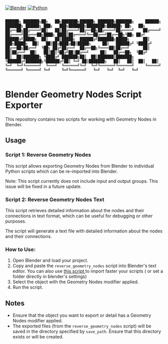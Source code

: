[![Blender](https://img.shields.io/badge/Blender-4.2-orange.svg)](https://www.blender.org/download/releases/4-2/)
[![Python](https://img.shields.io/badge/Python-3.11.7-blue.svg)](https://www.python.org/downloads/release/python-3117/)
```

██████╗ ███████╗██╗   ██╗███████╗██████╗ ███████╗███████╗     ██████╗ ███████╗ ██████╗ ███╗   ███╗███████╗████████╗██████╗ ██╗   ██╗
██╔══██╗██╔════╝██║   ██║██╔════╝██╔══██╗██╔════╝██╔════╝    ██╔════╝ ██╔════╝██╔═══██╗████╗ ████║██╔════╝╚══██╔══╝██╔══██╗╚██╗ ██╔╝
██████╔╝█████╗  ██║   ██║█████╗  ██████╔╝███████╗█████╗      ██║  ███╗█████╗  ██║   ██║██╔████╔██║█████╗     ██║   ██████╔╝ ╚████╔╝ 
██╔══██╗██╔══╝  ╚██╗ ██╔╝██╔══╝  ██╔══██╗╚════██║██╔══╝      ██║   ██║██╔══╝  ██║   ██║██║╚██╔╝██║██╔══╝     ██║   ██╔══██╗  ╚██╔╝  
██║  ██║███████╗ ╚████╔╝ ███████╗██║  ██║███████║███████╗    ╚██████╔╝███████╗╚██████╔╝██║ ╚═╝ ██║███████╗   ██║   ██║  ██║   ██║   
╚═╝  ╚═╝╚══════╝  ╚═══╝  ╚══════╝╚═╝  ╚═╝╚══════╝╚══════╝     ╚═════╝ ╚══════╝ ╚═════╝ ╚═╝     ╚═╝╚══════╝   ╚═╝   ╚═╝  ╚═╝   ╚═╝   
                                                                                                                                    
```


# Blender Geometry Nodes Script Exporter

This repository contains two scripts for working with Geometry Nodes in Blender.


## Usage

### Script 1: Reverse Geometry Nodes

This script allows exporting Geometry Nodes from Blender to individual Python scripts which can be re-imported into Blender.

Note: This script currently does not include input and output groups. This issue will be fixed in a future update.

### Script 2: Reverse Geometry Nodes Text

This script retrieves detailed information about the nodes and their connections in text format, which can be useful for debugging or other purposes.

The script will generate a text file with detailed information about the nodes and their connections.

### How to Use:

1. Open Blender and load your project.
2. Copy and paste the `reverse_geometry_nodes` script into Blender's text editor.
    You can also use [this script ](https://github.com/SECRET-GUEST/animation/tree/blender/IMPORT%20EXPORT/IMPORT/3D%20FILES/batchloader) to import faster your scripts ( or set a folder directly in blender's settings) 
3. Select the object with the Geometry Nodes modifier applied.
4. Run the script.

## Notes

- Ensure that the object you want to export or detail has a Geometry Nodes modifier applied.
- The exported files (from the `reverse_geometry_nodes` script) will be saved in the directory specified by `save_path`. Ensure that this directory exists or will be created.
